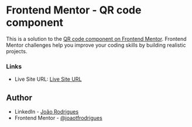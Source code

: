 # Frontend Mentor - QR code component

This is a solution to the [QR code component on Frontend Mentor](https://www.frontendmentor.io/challenges/qr-code-component-iux_sIO_H). Frontend Mentor challenges help you improve your coding skills by building realistic projects.

### Links

- Live Site URL: [Live Site URL](https://joaotfrodrigues.github.io/frontendmentor_challenges/qr-code-challenge/)

## Author

- LinkedIn - [João Rodrigues](https://www.linkedin.com/in/joaotfrodrigues/)
- Frontend Mentor - [@joaotfrodrigues](https://www.frontendmentor.io/profile/joaotfrodrigues)
